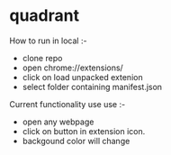 # quadrant


How to run in local :- 
- clone repo
- open chrome://extensions/
- click on load unpacked extenion
- select folder containing manifest.json

Current functionality use  use :- 
- open any webpage
- click on button in extension icon.
- backgound color will change
